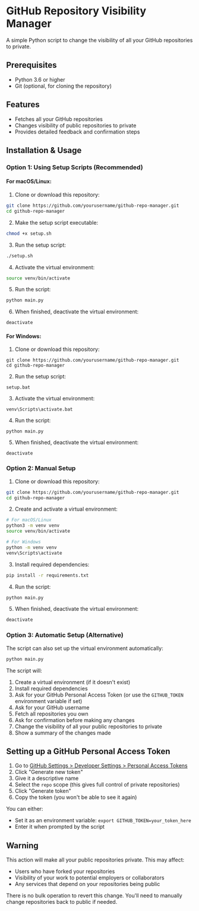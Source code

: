 # GitHub Repository Visibility Manager

A simple Python script to change the visibility of all your GitHub repositories to private.

## Prerequisites

- Python 3.6 or higher
- Git (optional, for cloning the repository)

## Features

- Fetches all your GitHub repositories
- Changes visibility of public repositories to private
- Provides detailed feedback and confirmation steps

## Installation & Usage

### Option 1: Using Setup Scripts (Recommended)

#### For macOS/Linux:

1. Clone or download this repository:
```bash
git clone https://github.com/yourusername/github-repo-manager.git
cd github-repo-manager
```

2. Make the setup script executable:
```bash
chmod +x setup.sh
```

3. Run the setup script:
```bash
./setup.sh
```

4. Activate the virtual environment:
```bash
source venv/bin/activate
```

5. Run the script:
```bash
python main.py
```

6. When finished, deactivate the virtual environment:
```bash
deactivate
```

#### For Windows:

1. Clone or download this repository:
```
git clone https://github.com/yourusername/github-repo-manager.git
cd github-repo-manager
```

2. Run the setup script:
```
setup.bat
```

3. Activate the virtual environment:
```
venv\Scripts\activate.bat
```

4. Run the script:
```
python main.py
```

5. When finished, deactivate the virtual environment:
```
deactivate
```

### Option 2: Manual Setup

1. Clone or download this repository:
```bash
git clone https://github.com/yourusername/github-repo-manager.git
cd github-repo-manager
```

2. Create and activate a virtual environment:
```bash
# For macOS/Linux
python3 -m venv venv
source venv/bin/activate

# For Windows
python -m venv venv
venv\Scripts\activate
```

3. Install required dependencies:
```bash
pip install -r requirements.txt
```

4. Run the script:
```bash
python main.py
```

5. When finished, deactivate the virtual environment:
```bash
deactivate
```

### Option 3: Automatic Setup (Alternative)

The script can also set up the virtual environment automatically:

```bash
python main.py
```

The script will:
1. Create a virtual environment (if it doesn't exist)
2. Install required dependencies
3. Ask for your GitHub Personal Access Token (or use the `GITHUB_TOKEN` environment variable if set)
4. Ask for your GitHub username
5. Fetch all repositories you own
6. Ask for confirmation before making any changes
7. Change the visibility of all your public repositories to private
8. Show a summary of the changes made

## Setting up a GitHub Personal Access Token

1. Go to [GitHub Settings > Developer Settings > Personal Access Tokens](https://github.com/settings/tokens)
2. Click "Generate new token"
3. Give it a descriptive name
4. Select the `repo` scope (this gives full control of private repositories)
5. Click "Generate token"
6. Copy the token (you won't be able to see it again)

You can either:
- Set it as an environment variable: `export GITHUB_TOKEN=your_token_here`
- Enter it when prompted by the script

## Warning

This action will make all your public repositories private. This may affect:
- Users who have forked your repositories
- Visibility of your work to potential employers or collaborators
- Any services that depend on your repositories being public

There is no bulk operation to revert this change. You'll need to manually change repositories back to public if needed. 
